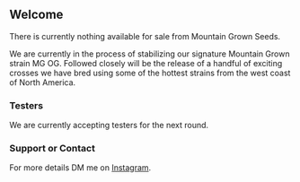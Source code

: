 ## Welcome

There is currently nothing available for sale from Mountain Grown Seeds.

We are currently in the process of stabilizing our signature Mountain Grown strain MG OG. Followed closely will be the release of a handful of exciting crosses we have bred using some of the hottest strains from the west coast of North America. 

### Testers

We are currently accepting testers for the next round.

### Support or Contact

For more details DM me on [Instagram](https://instagram.com/mountaingrownseeds/).
